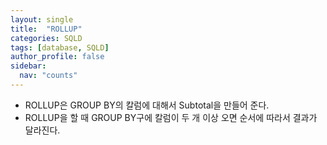 ```yaml
---
layout: single
title:  "ROLLUP"
categories: SQLD
tags: [database, SQLD]
author_profile: false
sidebar:
  nav: "counts"
---
```

- ROLLUP은 GROUP BY의 칼럼에 대해서 Subtotal을 만들어 준다.
- ROLLUP을 할 때 GROUP BY구에 칼럼이 두 개 이상 오면 순서에 따라서 결과가 달라진다. 